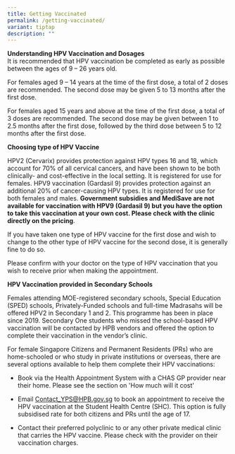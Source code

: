 ```yaml
---
title: Getting Vaccinated
permalink: /getting-vaccinated/
variant: tiptap
description: ""
---
```

<p><strong>Understanding HPV Vaccination and Dosages</strong>
<br>It is recommended that HPV vaccination be completed as early as possible
between the ages of 9 – 26 years old.</p>
<p>For females aged 9 – 14 years at the time of the first dose, a total of
2 doses are recommended. The second dose may be given 5 to 13 months after
the first dose.</p>
<p>For females aged 15 years and above at the time of the first dose, a total
of 3 doses are recommended. The second dose may be given between 1 to 2.5
months after the first dose, followed by the third dose between 5 to 12
months after the first dose.</p>
<p><strong>Choosing type of HPV Vaccine</strong>
</p>
<p>HPV2 (Cervarix) provides protection against HPV types 16 and 18, which
account for 70% of all cervical cancers, and have been shown to be both
clinically- and cost-effective in the local setting. It is registered for
use for females. HPV9 vaccination (Gardasil 9) provides protection against
an additional 20% of cancer-causing HPV types. It is registered for use
for both females and males. <strong>Government subsidies and MediSave are not available for vaccination with HPV9 (Gardasil 9) but you have the option to take this vaccination at your own cost. Please check with the clinic directly on the pricing</strong>.</p>
<p>If you have taken one type of HPV vaccine for the first dose and wish
to change to the other type of HPV vaccine for the second dose, it is generally
fine to do so.</p>
<p>Please confirm with your doctor on the type of HPV vaccination that you
wish to receive prior when making the appointment.</p>
<p><strong>HPV Vaccination provided in Secondary Schools</strong>
</p>
<p>Females attending MOE-registered secondary schools, Special Education
(SPED) schools, Privately-Funded schools and full-time Madrasahs will be
offered HPV2 in Secondary 1 and 2. This programme has been in place since
2019. Secondary One students who missed the school-based HPV vaccination
will be contacted by HPB vendors and offered the option to complete their
vaccination in the vendor’s clinic.</p>
<p>For female Singapore Citizens and Permanent Residents (PRs) who are home-schooled
or who study in private institutions or overseas, there are several options
available to help them complete their HPV vaccinations:</p>
<ul data-tight="true" class="tight">
<li>
<p>Book via the Health Appointment System with a CHAS GP provider near their
home. Please see the section on 'How much will it cost'</p>
</li>
<li>
<p>Email <a href="mailto:Contact_YPS@HPB.gov.sg" rel="noopener noreferrer nofollow" target="_blank">Contact_YPS@HPB.gov.sg</a> to
book an appointment to receive the HPV vaccination at the Student Health
Centre (SHC). This option is fully subsidised rate for both citizens and
PRs until the age of 17.</p>
</li>
<li>
<p>Contact their preferred polyclinic to or any other private medical clinic
that carries the HPV vaccine. Please check with the provider on their vaccination
charges.</p>
</li>
</ul>
<p></p>
